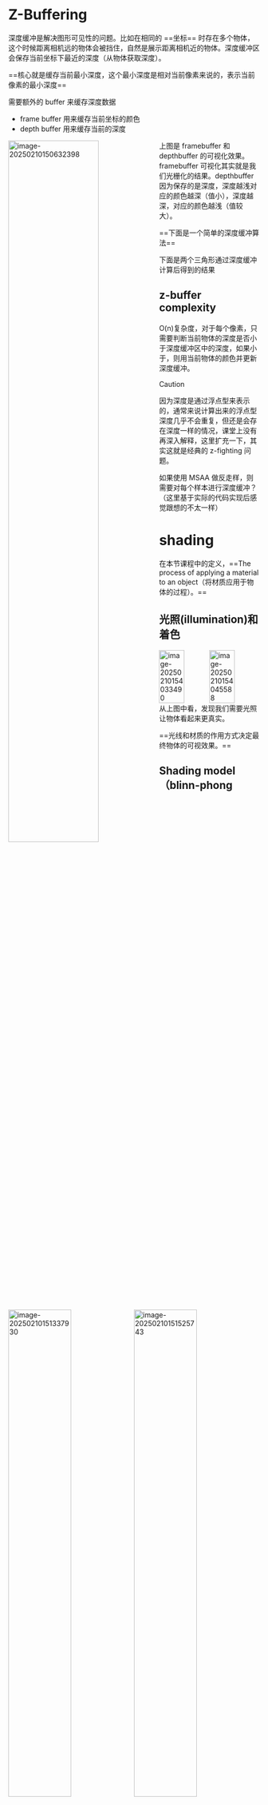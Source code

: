 # Z-Buffering

深度缓冲是解决图形可见性的问题。比如在相同的 ==坐标== 时存在多个物体，这个时候距离相机远的物体会被挡住，自然是展示距离相机近的物体。深度缓冲区会保存当前坐标下最近的深度（从物体获取深度）。

==核心就是缓存当前最小深度，这个最小深度是相对当前像素来说的，表示当前像素的最小深度==

需要额外的 buffer 来缓存深度数据

- frame buffer 用来缓存当前坐标的颜色
- depth buffer 用来缓存当前的深度

<img src="https://raw.githubusercontent.com/yqm1995/pic_bed/master/images/image-20250210150632398.png" alt="image-20250210150632398" style="width:60%;float:left" />

上图是 framebuffer 和 depthbuffer 的可视化效果。framebuffer 可视化其实就是我们光栅化的结果。depthbuffer 因为保存的是深度，深度越浅对应的颜色越深（值小），深度越深，对应的颜色越浅（值较大）。

==下面是一个简单的深度缓冲算法==

<img src="https://raw.githubusercontent.com/yqm1995/pic_bed/master/images/image-20250210151337930.png" alt="image-20250210151337930" style="width:50%;float:left" />

下面是两个三角形通过深度缓冲计算后得到的结果

<img src="https://raw.githubusercontent.com/yqm1995/pic_bed/master/images/image-20250210151525743.png" alt="image-20250210151525743" style="width:50%;float:left" />

## z-buffer complexity

O(n)复杂度，对于每个像素，只需要判断当前物体的深度是否小于深度缓冲区中的深度，如果小于，则用当前物体的颜色并更新深度缓冲。

> [!CAUTION]
>
> 因为深度是通过浮点型来表示的，通常来说计算出来的浮点型深度几乎不会重复，但还是会存在深度一样的情况，课堂上没有再深入解释，这里扩充一下，其实这就是经典的 z-fighting 问题。
>
> 如果使用 MSAA 做反走样，则需要对每个样本进行深度缓冲？（这里基于实际的代码实现后感觉跟想的不太一样）

# shading

在本节课程中的定义，==The process of applying a material to an object（将材质应用于物体的过程）。==

## 光照(illumination)和着色

<div style="display:flex">
  <img src="https://raw.githubusercontent.com/yqm1995/pic_bed/master/images/image-20250210154033490.png" alt="image-20250210154033490" style="width:50%;" />
  <img src="/Users/yuqimeng/Library/Application Support/typora-user-images/image-20250210154045588.png" alt="image-20250210154045588" style="width:50%;" />
</div>
从上图中看，发现我们需要光照让物体看起来更真实。

==光线和材质的作用方式决定最终物体的可视效果。==

## Shading model（blinn-phong reflectance model）

着色模型非常多，下面以blinn-phong 反射模型为例

<img src="https://raw.githubusercontent.com/yqm1995/pic_bed/master/images/image-20250210154701183.png" alt="image-20250210154701183" style="width:50%;float:left" />

从图片上看，可以发现光线大致分为三类

- specular highlights
- Diffuse reflection
- ambient lighting

### shading is local

因为直接处理整个图的着色效果是非常难的，所以先处理单位面积的着色效果。

<img src="https://raw.githubusercontent.com/yqm1995/pic_bed/master/images/image-20250210155554149.png" alt="image-20250210155554149" style="width:50%;float:left" />

一个单位着色点通常包含以下参数

- 观测方向，v
- 表面法线，n
- 光照方向，l
- 表面参数（颜色，反光…）

### ==Diffuse reflection==

<img src="https://raw.githubusercontent.com/yqm1995/pic_bed/master/images/image-20250210160256083.png" alt="image-20250210160256083" style="width: 50%;float:left" />

漫反射有以下特点

- 光线向所有方向均匀散射
- 表面颜色对于所有观测方向都是一致的

#### 接收到的能量决定亮度

<img src="https://raw.githubusercontent.com/yqm1995/pic_bed/master/images/image-20250210160641216.png" alt="image-20250210160641216" style="width:70%;float:left" />

==简单来说，单位面积内，能接受到的能量越多（光能）那么就会越亮，所以一个着色点有多亮取决于 l和 n 的夹角==举例来说，如果光线和表面法线平行则最亮。如果光线和表面法线垂直则最暗。

#### 光线衰减

<img src="https://raw.githubusercontent.com/yqm1995/pic_bed/master/images/image-20250210162741427.png" alt="image-20250210162741427" style="width:40%;float:left" />

光线随着距离衰减。光线强度为$I/r^{2}$。

#### ==Lambertian(diffuse)shading==

基于上述漫反射的特性可以得出以下公式
$$
\begin{array}{lcl}
L_{d} = k_{d}(I/r^2)max(0,n\cdot l)\\
L_{d}表示漫反射光颜色\\
k_{d}表示原始的表面颜色（真实的物理模型会更复杂）\\
\end{array}
$$

### Specular highlights

- 能否看到高亮取决于观测角度
- 明亮区域接近镜面反射方向

<img src="https://raw.githubusercontent.com/yqm1995/pic_bed/master/images/image-20250211102324564.png" alt="image-20250211102324564" style="width:30%;float:left" />

然而镜面反射的方向相对来说比较难以计算，所以数学上找到一个更简单的做法

==v 和镜面反射的夹角 等价于 半程向量和法线的夹角==

<img src="https://raw.githubusercontent.com/yqm1995/pic_bed/master/images/image-20250211105007782.png" alt="image-20250211105007782" style="width:30%;float:left" />
$$
\begin{align}
h&=bisector(v,l)\\
&=\frac{v+l}{||v+l||}\\
L_{s}&=k_{s}(I/r^2)max(0,cos\alpha)^p\\
&=k_{s}(I/r^2)max(0,n\cdot{h})^p\\
\end{align}
$$
这里的指数p是用来调整高光可视范围的，如下图所示，指数越大值变化越剧烈，高光可视范围也就越小（更符合实际情况）

<img src="https://raw.githubusercontent.com/yqm1995/pic_bed/master/images/image-20250211111140635.png" alt="image-20250211111140635" style="width:60%;float:left" />

### Ambient lighting

环境光不取决于任何东西，但这是近似的一个结果并不符合实际情况。

公式：$L_{a} = k_{a}I_{a}$

<img src="https://raw.githubusercontent.com/yqm1995/pic_bed/master/images/image-20250211112920436.png" alt="image-20250211112920436" style="width:30%;float:left" />

### blinn-phong reflection model

完整的 blinn-phong 反射模型就是==环境光+漫反射+高光==

<img src="https://raw.githubusercontent.com/yqm1995/pic_bed/master/images/image-20250211113308529.png" alt="image-20250211113308529" style="width:50%;float:left" />
$$
\begin{align}
L&=L_{a}+L_{d}+L_{s}\\
&=k_{a}I_{a}+k_{d}(I/r^2)max(0,n\cdot l)+k_{s}(I/r^2)max(0,n\cdot{h})^p
\end{align}
$$



























